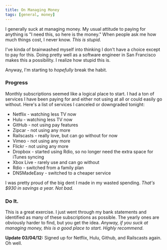 ```yaml
---
title: On Managing Money
tags: [general, money]
---
```


I generally suck at managing money. My usual attitude to paying for anything is "I need this, so here is the money." When people ask me how much things cost, I never know. *This is stupid.*

I've kinda of brainwashed myself into thinking I don't have a choice except to pay for this. Doing pretty well as a software engineer in San Francisco makes this a possibility. I realize how stupid this is.

Anyway, I'm starting to *hopefully* break the habit.

### Progress

Monthly subscriptions seemed like a logical place to start. I had a ton of services I have been paying for and either not using at all or could easily go without. Here's a list of services I canceled or downgraded tonight:

* Netflix - watching less TV now
* Hulu - watching less TV now
* GitHub - not using pay features
* Zipcar - not using any more
* Railscasts - really love, but can go without for now
* Vimeo - not using any more
* Flickr - not using any more
* Dropbox - started using Rdio, so no longer need the extra space for iTunes syncing
* Xbox Live - rarely use and can go without
* Rdio - switched from a family plan
* DNSMadeEasy - switched to a cheaper service

I was pretty proud of the big dent I made in my wasted spending. *That's $930 in savings a year. Not bad.*

### Do It.

This is a great exercise. I just went through my bank statements and identified as many of these subscriptions as possible. The yearly ones are obviously harder to find, but you get the idea. *Anyway, if you suck at managing money, this is a good place to start. Highly recommend.*

**Update 03/04/12:** Signed up for Netflix, Hulu, Github, and Railscasts again. Oh well.
